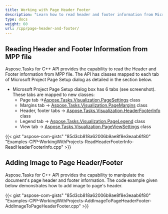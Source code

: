 ```yaml
---
title: Working with Page Header Footer
description: "Learn how to read header and footer information from Microsoft Project (MPP/XML) files using Aspose.Tasks for C++."
type: docs
weight: 60
url: /cpp/page-header-and-footer/
---
```


## **Reading Header and Footer Information from MPP file**
Aspose.Tasks for C++ API provides the capability to read the Header and Footer information from MPP file. The API has classes mapped to each tab of Microsoft Project Page Setup dialog as detailed in the section below.

- Microsoft Project Page Setup dialog box has 6 tabs (see screenshot). These tabs are mapped to new classes:
  - Page tab ->[Aspose.Tasks.Visualization](https://apireference.aspose.com/tasks/cpp/namespace/aspose.tasks.visualization)[.PageSettings](https://apireference.aspose.com/tasks/cpp/class/aspose.tasks.visualization.page_settings) class
  - Margins tab -> [Aspose.Tasks.Visualization.PageMargins](https://apireference.aspose.com/tasks/cpp/class/aspose.tasks.visualization.page_margins) class
  - Header, footer tabs -> [Aspose.Tasks.Visualization.HeaderFooterInfo](https://apireference.aspose.com/tasks/cpp/class/aspose.tasks.visualization.header_footer_info) class
  - Legend tab -> [Aspose.Tasks.Visualization.PageLegend](https://apireference.aspose.com/tasks/cpp/class/aspose.tasks.visualization.page_legend) class
  - View tab -> [Aspose.Tasks.Visualization.PageViewSettings](https://apireference.aspose.com/tasks/cpp/class/aspose.tasks.visualization.page_view_settings) class

{{< gist "aspose-com-gists" "85d3cb818a62006b9ae8f8e3eaab6f80" "Examples-CPP-WorkingWithProjects-ReadHeaderFooterInfo-ReadHeaderFooterInfo.cpp" >}}

## **Adding Image to Page Header/Footer**
Aspose.Tasks for C++ API provides the capability to manipulate the document's page header and footer information. The code example given below demonstrates how to add image to page's header.

{{< gist "aspose-com-gists" "85d3cb818a62006b9ae8f8e3eaab6f80" "Examples-CPP-WorkingWithProjects-AddImageToPageHeaderFooter-AddImageToPageHeaderFooter.cpp" >}}
